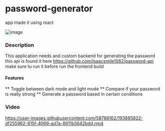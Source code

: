 # password-generator

app made it using react

![image](https://user-images.githubusercontent.com/58788162/193884955-9fbd35f4-505b-4c24-ad69-f49d9eceef8e.png)


### Description

This application needs and custom backend for generating the password this 
api is found it here https://github.com/Isaacsmile1082/password-api make sure tu run it
before run the frontend build 


#### Features

** Toggle between dark mode and light mode
** Compare if your password is really strong
** Generate a password based in certain conditions 

### Video



https://user-images.githubusercontent.com/58788162/193885822-df255962-815f-4069-ad7a-8911b5642bdd.mp4

